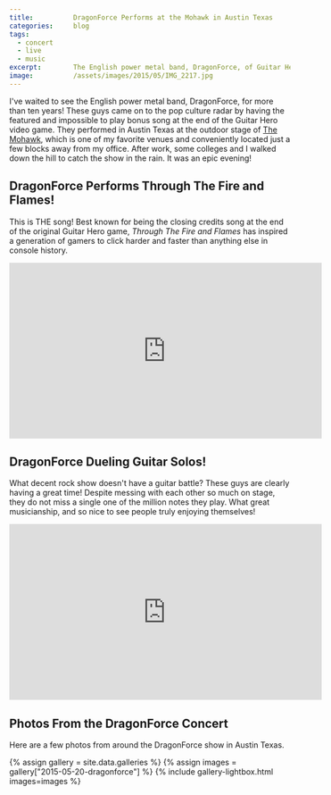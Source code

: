 ```yaml
---
title:			DragonForce Performs at the Mohawk in Austin Texas
categories:		blog
tags:
  - concert
  - live
  - music
excerpt:		The English power metal band, DragonForce, of Guitar Hero fame, performed in Austin Texas and I got a first row experience of their amazing performance.
image:			/assets/images/2015/05/IMG_2217.jpg
---
```


I've waited to see the English power metal band, DragonForce, for more than ten years! These guys came on to the pop culture radar by having the featured and impossible to play bonus song at the end of the Guitar Hero video game. They performed in Austin Texas at the outdoor stage of [The Mohawk](https://mohawkaustin.com/), which is one of my favorite venues and conveniently located just a few blocks away from my office. After work, some colleges and I walked down the hill to catch the show in the rain. It was an epic evening!

## DragonForce Performs Through The Fire and Flames!

This is THE song! Best known for being the closing credits song at the end of the original Guitar Hero game, *Through The Fire and Flames* has inspired a generation of gamers to click harder and faster than anything else in console history.

<iframe width="560" height="315" src="https://youtu.be/-uIzyMsu4Vk" frameborder="0" allow="accelerometer; autoplay; encrypted-media; gyroscope; picture-in-picture" allowfullscreen></iframe>

## DragonForce Dueling Guitar Solos!

What decent rock show doesn't have a guitar battle? These guys are clearly having a great time! Despite messing with each other so much on stage, they do not miss a single one of the million notes they play. What great musicianship, and so nice to see people truly enjoying themselves!

<iframe width="560" height="315" src="https://youtu.be/qmNCFcPWcq0" frameborder="0" allow="accelerometer; autoplay; encrypted-media; gyroscope; picture-in-picture" allowfullscreen></iframe>

## Photos From the DragonForce Concert

Here are a few photos from around the DragonForce show in Austin Texas.

{% assign gallery = site.data.galleries %}
{% assign images = gallery["2015-05-20-dragonforce"] %}
{% include gallery-lightbox.html images=images %}
